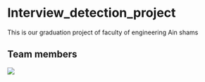 # Interview_detection_project
This is our graduation project of faculty of engineering Ain shams 
## Team members
<a href="https://github.com/https://github.com/ranamagdi/Interview_detection_project/graphs/contributors">
  <img src="https://contrib.rocks/image?repo=https://github.com/ranamagdi/Interview_detection_project" />
</a>
